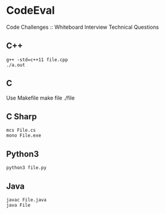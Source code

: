 # CodeEval

Code Challenges :: Whiteboard Interview Technical Questions

## C++
    g++ -std=c++11 file.cpp
    ./a.out

## C
Use Makefile
    make file
    ./file

## C Sharp
	mcs File.cs
	mono File.exe

## Python3
    python3 file.py

## Java
    javac File.java
    java File
